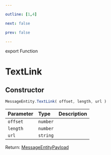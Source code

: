 ```yaml
---

outline: [1,4]

next: false

prev: false

---
```


export Function
# TextLink

## Constructor
 ```ts
 MessageEntity.TextLink( offset, length, url )
 ```
 
 | Parameter | Type | Description |
| :--- | :--- | :--- |
| `offset` | `number` | |
| `length` | `number` | |
| `url` | `string` | |

Return: [MessageEntityPayload](../../../interfaces/MessageEntityPayload.md)
